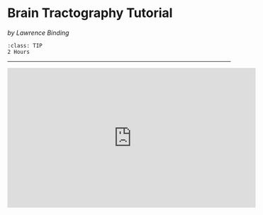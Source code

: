 # Brain Tractography Tutorial
_by Lawrence Binding_

```{admonition} Estimated Time 
:class: TIP
2 Hours
```

---

<div class="iframe-container">
<iframe width="560" height="315" src="https://www.youtube.com/watch?v=BsdyWjK4Tuo" title="YouTube video player" frameborder="0" allow="accelerometer; autoplay; clipboard-write; encrypted-media; gyroscope; picture-in-picture" allowfullscreen></iframe>
</div>
</div>


<style>
  .iframe-container {
		text-align:center;
  		width:100%;
  }
</style>
